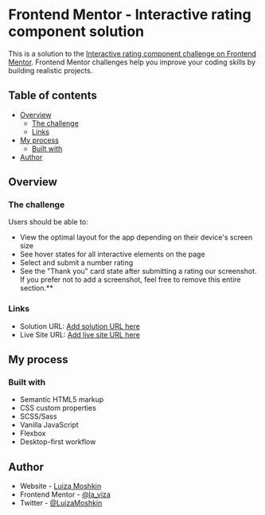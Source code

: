 # Frontend Mentor - Interactive rating component solution

This is a solution to the [Interactive rating component challenge on Frontend Mentor](https://www.frontendmentor.io/challenges/interactive-rating-component-koxpeBUmI). Frontend Mentor challenges help you improve your coding skills by building realistic projects. 

## Table of contents

- [Overview](#overview)
  - [The challenge](#the-challenge)
  - [Links](#links)
- [My process](#my-process)
  - [Built with](#built-with)
- [Author](#author)


## Overview

### The challenge

Users should be able to:

- View the optimal layout for the app depending on their device's screen size
- See hover states for all interactive elements on the page
- Select and submit a number rating
- See the "Thank you" card state after submitting a rating
our screenshot. If you prefer not to add a screenshot, feel free to remove this entire section.**

### Links

- Solution URL: [Add solution URL here](https://your-solution-url.com)
- Live Site URL: [Add live site URL here](https://earnest-cannoli-61e669.netlify.app/)

## My process

### Built with

- Semantic HTML5 markup
- CSS custom properties
- SCSS/Sass
- Vanilla JavaScript
- Flexbox
- Desktop-first workflow

## Author

- Website - [Luiza Moshkin](https://www.your-site.com)
- Frontend Mentor - [@la_viza](https://www.frontendmentor.io/profile/la_viza)
- Twitter - [@LuizaMoshkin](https://www.twitter.com/LuizaMoshkin)



